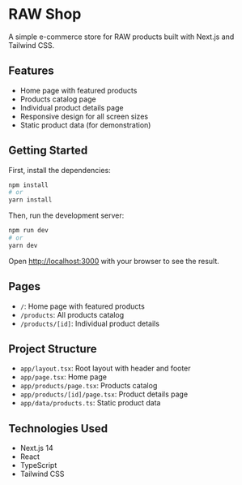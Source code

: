 # RAW Shop

A simple e-commerce store for RAW products built with Next.js and Tailwind CSS.

## Features

- Home page with featured products
- Products catalog page
- Individual product details page
- Responsive design for all screen sizes
- Static product data (for demonstration)

## Getting Started

First, install the dependencies:

```bash
npm install
# or
yarn install
```

Then, run the development server:

```bash
npm run dev
# or
yarn dev
```

Open [http://localhost:3000](http://localhost:3000) with your browser to see the result.

## Pages

- `/`: Home page with featured products
- `/products`: All products catalog
- `/products/[id]`: Individual product details

## Project Structure

- `app/layout.tsx`: Root layout with header and footer
- `app/page.tsx`: Home page
- `app/products/page.tsx`: Products catalog
- `app/products/[id]/page.tsx`: Product details page
- `app/data/products.ts`: Static product data

## Technologies Used

- Next.js 14
- React
- TypeScript
- Tailwind CSS 